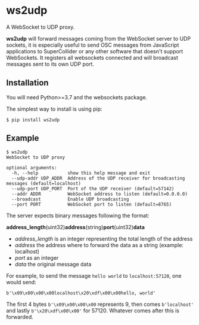 # ws2udp

A WebSocket to UDP proxy. 

**ws2udp** will forward messages coming from the WebSocket server to UDP sockets, it is especially useful
to send OSC messages from JavaScript applications to SuperCollider or any other software that doesn't support
WebSockets. It registers all websockets connected and will broadcast messages sent to its own UDP port.

## Installation

You will need Python>=3.7 and the websockets package.

The simplest way to install is using pip:

`$ pip install ws2udp`

## Example

```
$ ws2udp
WebSocket to UDP proxy

optional arguments:
  -h, --help           show this help message and exit
  --udp-addr UDP_ADDR  Address of the UDP receiver for broadcasting messages (default=localhost)
  --udp-port UDP_PORT  Port of the UDP receiver (default=57142)
  --addr ADDR          WebSocket address to listen (default=0.0.0.0)
  --broadcast          Enable UDP broadcasting
  --port PORT          WebSocket port to listen (default=8765)
```

The server expects binary messages following the format:

**address_length**(uint32)**address**(string)**port**(uint32)**data**

* _address_length_ is an integer representing the total length of the address
* _address_ the address where to forward the data as a string (example: localhost)
* _port_ as an integer
* _data_ the original message data

For example, to send the message `hello world` to `localhost:57120`, one would send:

`b'\x09\x00\x00\x00localhost\x20\xdf\x00\x00hello, world'`

The first 4 bytes `b'\x09\x00\x00\x00` represents 9, then comes `b'localhost'` and lastly `b'\x20\xdf\x00\x00'` for 57120. Whatever comes after this is forwarded.
